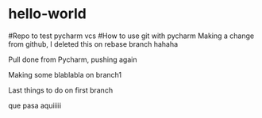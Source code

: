 # hello-world
#Repo to test pycharm vcs
#How to use git with pycharm
Making a change from github, I deleted this on rebase branch hahaha

Pull done from Pycharm, pushing again

Making some blablabla on branch1

Last things to do on first branch

que pasa aquiiiii
